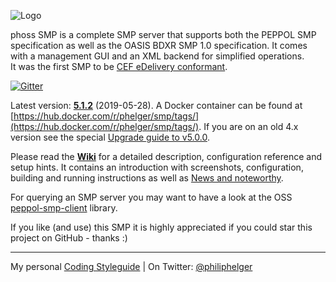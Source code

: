 ![Logo](https://github.com/phax/phoss-smp/blob/master/docs/logo/logo-gradient-446-100.png)

phoss SMP is a complete SMP server that supports both the PEPPOL SMP specification as well as the OASIS BDXR SMP 1.0 specification.
It comes with a management GUI and an XML backend for simplified operations.  
It was the first SMP to be [CEF eDelivery conformant](https://ec.europa.eu/cefdigital/wiki/display/CEFDIGITAL/OASIS+SMP+conformant+solutions).

[![Gitter](https://badges.gitter.im/phax/phoss-smp.svg)](https://gitter.im/phax/peppol-smp-server?utm_source=badge&utm_medium=badge&utm_campaign=pr-badge)

Latest version: **[5.1.2](https://github.com/phax/phoss-smp/releases/tag/peppol-smp-server-parent-pom-5.1.2)** (2019-05-28).
A Docker container can be found at [https://hub.docker.com/r/phelger/smp/tags/](https://hub.docker.com/r/phelger/smp/tags/).
If you are on an old 4.x version see the special [Upgrade guide to v5.0.0](https://github.com/phax/phoss-smp/wiki/Upgrade-Guide-V5).

Please read the **[Wiki](https://github.com/phax/phoss-smp/wiki)** for a detailed description, configuration reference and setup hints. It contains an introduction with screenshots, configuration, building and running instructions as well as [News and noteworthy](https://github.com/phax/phoss-smp/wiki/News-and-noteworthy).

For querying an SMP server you may want to have a look at the OSS [peppol-smp-client](https://github.com/phax/peppol-commons/) library.

If you like (and use) this SMP it is highly appreciated if you could star this project on GitHub - thanks :)

---

My personal [Coding Styleguide](https://github.com/phax/meta/blob/master/CodingStyleguide.md) |
On Twitter: <a href="https://twitter.com/philiphelger">@philiphelger</a>
